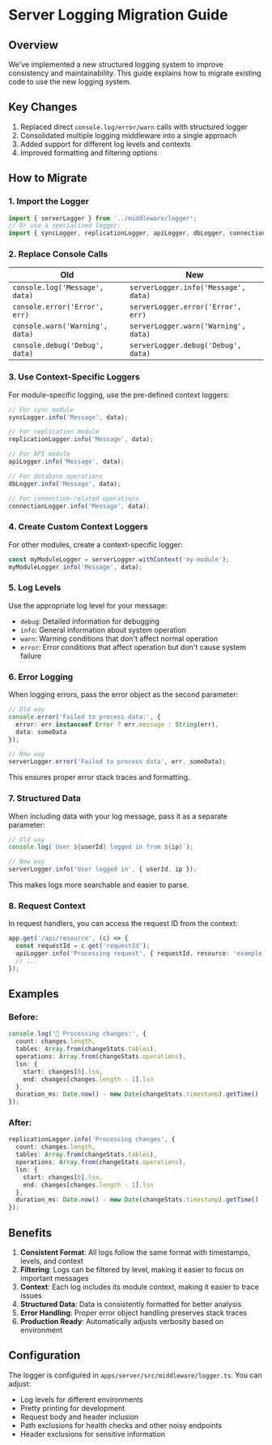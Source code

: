 # Server Logging Migration Guide

## Overview

We've implemented a new structured logging system to improve consistency and maintainability. This guide explains how to migrate existing code to use the new logging system.

## Key Changes

1. Replaced direct `console.log/error/warn` calls with structured logger
2. Consolidated multiple logging middleware into a single approach
3. Added support for different log levels and contexts
4. Improved formatting and filtering options

## How to Migrate

### 1. Import the Logger

```typescript
import { serverLogger } from '../middleware/logger';
// Or use a specialized logger:
import { syncLogger, replicationLogger, apiLogger, dbLogger, connectionLogger } from '../middleware/logger';
```

### 2. Replace Console Calls

| Old | New |
|-----|-----|
| `console.log('Message', data)` | `serverLogger.info('Message', data)` |
| `console.error('Error', err)` | `serverLogger.error('Error', err)` |
| `console.warn('Warning', data)` | `serverLogger.warn('Warning', data)` |
| `console.debug('Debug', data)` | `serverLogger.debug('Debug', data)` |

### 3. Use Context-Specific Loggers

For module-specific logging, use the pre-defined context loggers:

```typescript
// For sync module
syncLogger.info('Message', data);

// For replication module
replicationLogger.info('Message', data);

// For API module
apiLogger.info('Message', data);

// For database operations
dbLogger.info('Message', data);

// For connection-related operations
connectionLogger.info('Message', data);
```

### 4. Create Custom Context Loggers

For other modules, create a context-specific logger:

```typescript
const myModuleLogger = serverLogger.withContext('my-module');
myModuleLogger.info('Message', data);
```

### 5. Log Levels

Use the appropriate log level for your message:

- `debug`: Detailed information for debugging
- `info`: General information about system operation
- `warn`: Warning conditions that don't affect normal operation
- `error`: Error conditions that affect operation but don't cause system failure

### 6. Error Logging

When logging errors, pass the error object as the second parameter:

```typescript
// Old way
console.error('Failed to process data:', {
  error: err instanceof Error ? err.message : String(err),
  data: someData
});

// New way
serverLogger.error('Failed to process data', err, someData);
```

This ensures proper error stack traces and formatting.

### 7. Structured Data

When including data with your log message, pass it as a separate parameter:

```typescript
// Old way
console.log(`User ${userId} logged in from ${ip}`);

// New way
serverLogger.info('User logged in', { userId, ip });
```

This makes logs more searchable and easier to parse.

### 8. Request Context

In request handlers, you can access the request ID from the context:

```typescript
app.get('/api/resource', (c) => {
  const requestId = c.get('requestId');
  apiLogger.info('Processing request', { requestId, resource: 'example' });
  // ...
});
```

## Examples

### Before:

```typescript
console.log('🔄 Processing changes:', {
  count: changes.length,
  tables: Array.from(changeStats.tables),
  operations: Array.from(changeStats.operations),
  lsn: {
    start: changes[0].lsn,
    end: changes[changes.length - 1].lsn
  },
  duration_ms: Date.now() - new Date(changeStats.timestamp).getTime()
});
```

### After:

```typescript
replicationLogger.info('Processing changes', {
  count: changes.length,
  tables: Array.from(changeStats.tables),
  operations: Array.from(changeStats.operations),
  lsn: {
    start: changes[0].lsn,
    end: changes[changes.length - 1].lsn
  },
  duration_ms: Date.now() - new Date(changeStats.timestamp).getTime()
});
```

## Benefits

1. **Consistent Format**: All logs follow the same format with timestamps, levels, and context
2. **Filtering**: Logs can be filtered by level, making it easier to focus on important messages
3. **Context**: Each log includes its module context, making it easier to trace issues
4. **Structured Data**: Data is consistently formatted for better analysis
5. **Error Handling**: Proper error object handling preserves stack traces
6. **Production Ready**: Automatically adjusts verbosity based on environment

## Configuration

The logger is configured in `apps/server/src/middleware/logger.ts`. You can adjust:

- Log levels for different environments
- Pretty printing for development
- Request body and header inclusion
- Path exclusions for health checks and other noisy endpoints
- Header exclusions for sensitive information 